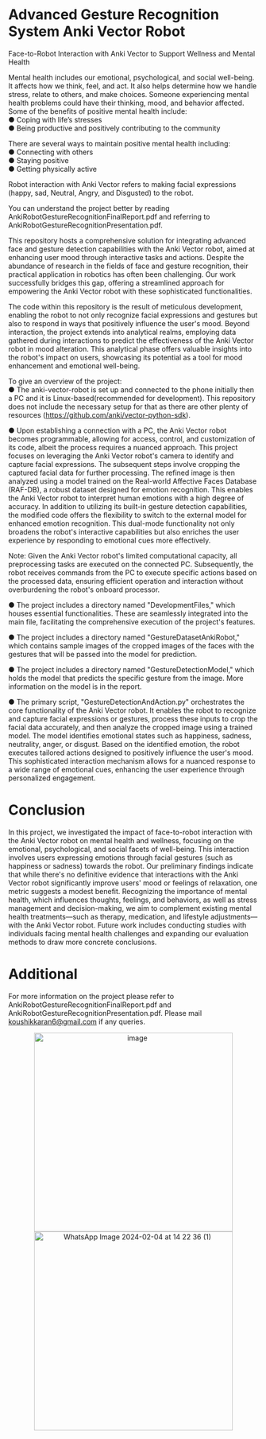 # Advanced Gesture Recognition System Anki Vector Robot <br>
Face-to-Robot Interaction with Anki Vector to Support Wellness and Mental Health<br>

Mental health includes our emotional, psychological, and social well-being. It affects how we think, feel, and act. It also helps determine how we handle stress, relate to others, and make choices. Someone experiencing mental health problems could have their thinking, mood, and behavior affected. Some of the benefits of positive mental health include:<br>
● Coping with life’s stresses<br>
● Being productive and positively contributing to the community<be>

There are several ways to maintain positive mental health including:<br>
● Connecting with others<br>
● Staying positive<br>
● Getting physically active<be>

Robot interaction with Anki Vector refers to making facial expressions (happy, sad, Neutral, Angry, and Disgusted) to the robot.<br>

You can understand the project better by reading AnkiRobotGestureRecognitionFinalReport.pdf and referring to AnkiRobotGestureRecognitionPresentation.pdf.<br>


This repository hosts a comprehensive solution for integrating advanced face and gesture detection capabilities with the Anki Vector robot, aimed at enhancing user mood through interactive tasks and actions. Despite the abundance of research in the fields of face and gesture recognition, their practical application in robotics has often been challenging. Our work successfully bridges this gap, offering a streamlined approach for empowering the Anki Vector robot with these sophisticated functionalities.<br>

The code within this repository is the result of meticulous development, enabling the robot to not only recognize facial expressions and gestures but also to respond in ways that positively influence the user's mood. Beyond interaction, the project extends into analytical realms, employing data gathered during interactions to predict the effectiveness of the Anki Vector robot in mood alteration. This analytical phase offers valuable insights into the robot's impact on users, showcasing its potential as a tool for mood enhancement and emotional well-being.<br>

To give an overview of the project:<br>
● The anki-vector-robot is set up and connected to the phone initially then a PC and it is Linux-based(recommended for development). This repository does not include the necessary setup for that as there are other plenty of resources (https://github.com/anki/vector-python-sdk).<br>

● Upon establishing a connection with a PC, the Anki Vector robot becomes programmable, allowing for access, control, and customization of its code, albeit the process requires a nuanced approach. This project focuses on leveraging the Anki Vector robot's camera to identify and capture facial expressions. The subsequent steps involve cropping the captured facial data for further processing. The refined image is then analyzed using a model trained on the Real-world Affective Faces Database (RAF-DB), a robust dataset designed for emotion recognition. This enables the Anki Vector robot to interpret human emotions with a high degree of accuracy. In addition to utilizing its built-in gesture detection capabilities, the modified code offers the flexibility to switch to the external model for enhanced emotion recognition. This dual-mode functionality not only broadens the robot's interactive capabilities but also enriches the user experience by responding to emotional cues more effectively.<be>

Note: Given the Anki Vector robot's limited computational capacity, all preprocessing tasks are executed on the connected PC. Subsequently, the robot receives commands from the PC to execute specific actions based on the processed data, ensuring efficient operation and interaction without overburdening the robot's onboard processor.<br>

● The project includes a directory named "DevelopmentFiles," which houses essential functionalities. These are seamlessly integrated into the main file, facilitating the comprehensive execution of the project's features.<be>

● The project includes a directory named "GestureDatasetAnkiRobot," which contains sample images of the cropped images of the faces with the gestures that will be passed into the model for prediction.<be>

● The project includes a directory named "GestureDetectionModel," which holds the model that predicts the specific gesture from the image. More information on the model is in the report.<be>

● The primary script, "GestureDetectionAndAction.py" orchestrates the core functionality of the Anki Vector robot. It enables the robot to recognize and capture facial expressions or gestures, process these inputs to crop the facial data accurately, and then analyze the cropped image using a trained model. The model identifies emotional states such as happiness, sadness, neutrality, anger, or disgust. Based on the identified emotion, the robot executes tailored actions designed to positively influence the user's mood. This sophisticated interaction mechanism allows for a nuanced response to a wide range of emotional cues, enhancing the user experience through personalized engagement.<be>
    
# Conclusion<be>
In this project, we investigated the impact of face-to-robot interaction with the Anki Vector robot on mental health and wellness, focusing on the emotional, psychological, and social facets of well-being. This interaction involves users expressing emotions through facial gestures (such as happiness or sadness) towards the robot. Our preliminary findings indicate that while there's no definitive evidence that interactions with the Anki Vector robot significantly improve users' mood or feelings of relaxation, one metric suggests a modest benefit. Recognizing the importance of mental health, which influences thoughts, feelings, and behaviors, as well as stress management and decision-making, we aim to complement existing mental health treatments—such as therapy, medication, and lifestyle adjustments—with the Anki Vector robot. Future work includes conducting studies with individuals facing mental health challenges and expanding our evaluation methods to draw more concrete conclusions.<be>

# Additional<be>
For more information on the project please refer to  AnkiRobotGestureRecognitionFinalReport.pdf and  AnkiRobotGestureRecognitionPresentation.pdf. Please mail koushikkaran6@gmail.com if any queries. <be>
<be>
<p align="center">
  <img src="https://github.com/KoushikKaranGeethaNagaraj/Advanced-Gesture-Recognition-System-Anki-Robot/assets/116392599/38b86bd3-894b-40c6-946e-bfa11883e12b" alt="image" width="400"/>
  <img src="https://github.com/KoushikKaranGeethaNagaraj/Advanced-Gesture-Recognition-System-Anki-Robot/assets/116392599/56bda0e8-c8ce-4c5d-a4c6-33ca03425bae" alt="WhatsApp Image 2024-02-04 at 14 22 36 (1)" width="400"/>
</p>





